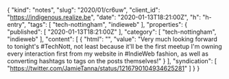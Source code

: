 {
  "kind": "notes",
  "slug": "2020/01/cr6uw",
  "client_id": "https://indigenous.realize.be",
  "date": "2020-01-13T18:21:00Z",
  "h": "h-entry",
  "tags": [
    "tech-nottingham",
    "indieweb"
  ],
  "properties": {
    "published": [
      "2020-01-13T18:21:00Z"
    ],
    "category": [
      "tech-nottingham",
      "indieweb"
    ],
    "content": [
      {
        "html": "",
        "value": "Very much looking forward to tonight's #TechNott, not least because it'll be the first meetup I'm owning every interaction first from my website in #IndieWeb fashion, as well as converting hashtags to tags on the posts themselves!"
      }
    ],
    "syndication": [
      "https://twitter.com/JamieTanna/status/1216790104934625281"
    ]
  }
}
